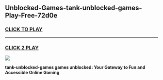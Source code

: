 
## Unblocked-Games-tank-unblocked-games-Play-Free-72d0e
<h3>
<a href="https://premium76.site?title=tank-unblocked-games&ref=18A1">CLICK TO PLAY</a></h3>
<hr>

<h3>
<a href="https://premium76.site?title=tank-unblocked-games&ref=18A1">CLICK 2 PLAY</a>
  
</h3>

<a href="https://premium76.site?title=tank-unblocked-games&ref=18A1"><img src="https://clearcache.store/games.png"></a>


**tank-unblocked-games games unblocked: Your Gateway to Fun and Accessible Online Gaming**
